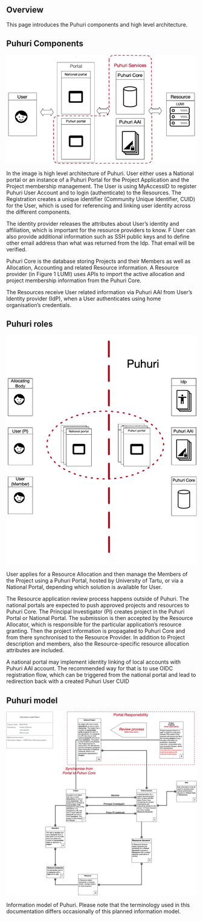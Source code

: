 ## Overview

This page introduces the Puhuri components and high level architecture. 

## Puhuri Components
![Components](assets/puhuri-components.png)

In the image is high level architecture of Puhuri. User either uses a National portal or an instance of a Puhuri Portal for the Project Application and the Project membership management. The User is using MyAccessID to register Puhuri User Account and to login (authenticate) to the Resources. The Registration creates a unique identifier (Community Unique Identifier, CUID) for the User, which is used for referencing and linking user identity across the different components. 

The identity provider releases the attributes about User’s identity and affiliation, which is important for the resource providers to know. F  User can also provide additional information such as SSH public keys and to define other email address than what was returned from the Idp. That email will be verified. 

Puhuri Core is the database storing Projects and their Members as well as Allocation, Accounting and related Resource information. A Resource provider (in Figure 1 LUMI) uses APIs to import the active allocation and project membership information from the Puhuri Core. 

The Resources receive User related information via Puhuri AAI from User’s Identity provider (IdP), when a User authenticates using home organisation’s credentials. 

## Puhuri roles
![Roles](assets/puhuri-roles.png)

User applies for a Resource Allocation and then manage the Members of the Project using a Puhuri Portal, hosted by University of Tartu, or via a National Portal, depending which solution is available for User.

The Resource application review process happens outside of Puhuri. The national portals are expected to push approved projects and resources  to Puhuri Core. The Principal Investigator (PI) creates project in the Puhuri Portal or National Portal. The submission is then accepted by the Resource Allocator, which is responsible for the particular application’s resource granting. Then the project information is propagated to Puhuri Core and from there synchronised to the Resource Provider. In addition to Project description and members, also the Resource-specific resource allocation attributes are included. 

A national portal may implement identity linking of local accounts with Puhuri AAI account. The recommended way for that is to use OIDC registration flow, which can be triggered from the national portal  and lead to  redirection back with a created Puhuri User CUID

## Puhuri model
![Model](assets/puhuri-model.png)

Information model of Puhuri. Please note that the terminology used in this documentation differs occasionally of this planned information model. 
